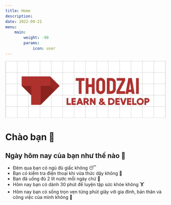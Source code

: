```yaml
---
title: Home
description: 
date: 2022-09-21
menu:
    main: 
        weight: -90
        params:
            icon: user
---
```

![](welcome.png)

# Chào bạn 👋

## Ngày hôm nay của bạn như thế nào 👻

- Đêm qua bạn có ngủ đủ giấc không 😴
- Bạn có kiểm tra điện thoại khi vừa thức dậy không 📵
- Bạn đã uống đủ 2 lít nước mỗi ngày chứ 🥤
- Hôm nay bạn có dành 30 phút để luyện tập sức khỏe không 🏋️‍
- Hôm nay bạn có sống trọn vẹn từng phút giây với gia đình, bản thân và công việc của mình không 🎉